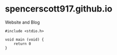 # spencerscott917.github.io
Website and Blog

	#include <stdio.h>
	
	void main (void) {
		return 0
	}
